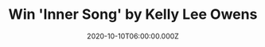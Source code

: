 ---
campaign-uuid: "c-6f0e8a3b-f285-4053-bb1b-8c17f190451a"
type: "Competition"
category: "Music"
date: "2020-10-10T06:00:00.000Z"
end-date: "2020-12-10T23:59:00.000Z"
disable-form: false
is_promoted: true
has_entry_page: true
title: "Win 'Inner Song' by Kelly Lee Owens"
competition-description: "<p>Kelly Lee Owens second album is finally here. A record\
  \ where she explores her personal pain while embracing the beauty of the natural\
  \ world. A meditative, powerful techno-pop triumph in the face of a crumbling world.\
  \ </p>\n<p>We have a copy to give away to one NME AAA member. Click below for a\
  \ chance to win and discover her new CD now.</p>\n"
hero-header: "Win 'Inner Song' by Kelly Lee Owens"
terms-confirmation: "N/A"
banner-img: "https://assets.expresslyapp.com/asset-e34a0b51-83e1-4663-b0d2-1457fcda58dd.jpg"
logo-left-href: "aaa.nme.com"
logo-left-image: "https://assets.expresslyapp.com/asset-cb890b44-4d58-40ec-b54c-07b411dd6753.jpg"
logo-left-title: "NME AAA"
bg-image-hero: "https://assets.expresslyapp.com/asset-7e9bd330-08f3-4dc7-b7be-e4fd6a02ad26.jpg"
bg-image-first: "https://assets.expresslyapp.com/asset-40645b03-cf7d-4591-a056-3477553da160.jpg"
section1-content: "<p>'Inner Song' is a miraculous record from one of Britain’s most\
  \ innovative producers, and new opportunities are arising. It's a leap in artistry\
  \ from a musician who burst forth on the scene with a confident, rich sound.</p>\n\
  <p>'Inner Song' is endlessly enticing when it comes to what Owens is capable of.</p>\n\
  <p>Click below and it could be yours.</p>\n"
entry-title: "Win 'Inner Song' by Kelly Lee Owens"
entry-content: "<p>Enter the draw to win 'Inner Song' by Kelly Lee Owens by completing\
  \ the form below before 23:59 on the 10th of November  2020.</p>\n"
has-winner: false
prize-description: "'Inner Song' by Kelly Lee Owens"
special-conditions: "Multiple entries are allowed up to one every day."
country-restrictions:
- "GB"
---